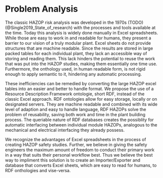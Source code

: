 # Problem Analysis

The classic HAZOP risk analysis was developed in the 1970s (TODO)(@Single2019_State_of_research) with the processes and tools available at the time. Today this analysis is widely done manually in Excel spreadsheets. While those are easy to work in and readable for humans, they present a barrier to our vision of a truly modular plant. Excel sheets do not provide structures that are machine readable.  Since the results are stored in large packed tables for each individual plant, they lack an accessible way of storing and reading them. This lack hinders the potential to reuse the work that was put into the HAZOP studies, making them essentially one time use. Furthermore, the onthology used, in human readable form, is not rigid enough to apply semantic to it, hindering any automatic processing.

These inefficiencies can be remedied by converting the large HAZOP excel tables into an easier and better to handle format. We propose the use of a Resource Description Framework ontologie, short RDF, instead of the classic Excel approach. RDF ontologies allow for easy storage, locally or on designated servers. They are machine readable and combined with its wide level of adaption and easy to handle language, RDF HAZOPs solve the problem of reusability, saving both work and time in the plant building process. The queriable nature of RDF databases creates the possiblity for automatic interfacing between individual module HAZOPs, analogous to the mechanical and electrical interfacing they already possess.

We recognize the advantages of Excel spreadsheets in the process of creating HAZOP safety studies. Further, we believe in giving the safety engineers the maximum amount of freedom to conduct their primary work in a way that suits their personal workflow best. Thus we believe the best way to impliment this solution is to create an Importer/Exporter and database that converts Excel sheets, which are easy to read for humans, to RDF onthologies and vise-versa.
